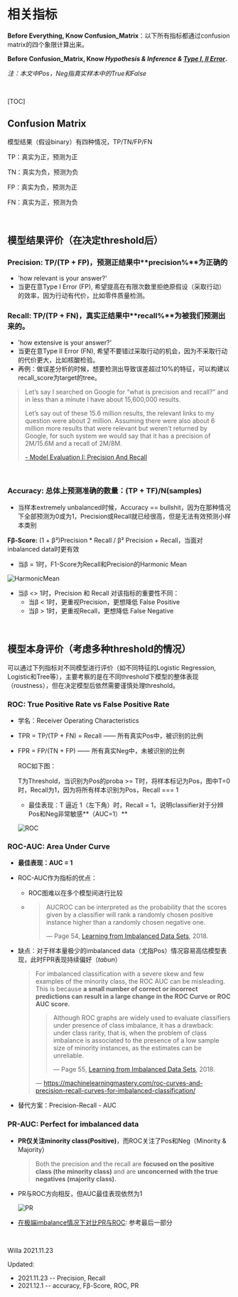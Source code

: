 # 相关指标

**Before Everything, Know Confusion_Matrix**：以下所有指标都通过confusion matrix的四个象限计算出来。

**Before Confusion_Matrix, Know *Hypothesis & Inference & [Type I, II Error](/.TypeError.md)*.**

*注：本文中Pos，Neg指真实样本中的True和False*

<br>

[TOC]

## **Confusion Matrix**

模型结果（假设binary）有四种情况，TP/TN/FP/FN

TP：真实为正，预测为正

TN：真实为负，预测为负

FP：真实为负，预测为正

FN：真实为正，预测为负



<br>

## 模型结果评价（在决定threshold后）

### **Precision**: TP/(TP + FP)，预测正结果中**precision%**为正确的

- 'how relevant is your answer?'
- 当更在意Type I Error (FP), 希望提高在有限次数里拒绝原假设（采取行动）的效率，因为行动有代价，比如零件质量检测。

### **Recall**: TP/(TP + FN)，真实正结果中**recall%**为被我们预测出来的。

- 'how extensive is your answer?'
- 当更在意Type II Error (FN), 希望不要错过采取行动的机会，因为不采取行动的代价更大，比如核酸检验。
- 再例：做误差分析的时候，想要检测出导致误差超过10%的特征，可以构建以recall_score为target的tree。

> Let’s say I searched on Google for “what is precision and recall?” and in less than a minute I have about 15,600,000 results.
>
> Let’s say out of these 15.6 million results, the relevant links to my question were about 2 million. Assuming there were also about 6 million more results that were relevant but weren’t returned by Google, for such system we would say that it has a precision of 2M/15.6M and a recall of 2M/8M.
>
> [- Model Evaluation I: Precision And Recall](https://towardsdatascience.com/model-evaluation-i-precision-and-recall-166ddb257c7b)

<br>



### **Accuracy**: 总体上预测准确的数量：(TP + TF)/N(samples)

- 当样本extremely unbalanced时候，Accuracy == bullshit，因为在那种情况下全部预测为0或为1，Precision或Recall就已经很高，但是无法有效预测小样本类别

**Fβ-Score:** (1 + β²)Precision * Recall / β² Precision + Recall，当面对inbalanced data时更有效

- 当β = 1时，F1-Score为Recall和Precision的Harmonic Mean

![HarmonicMean](../assets/Harmonic_mean_3D_plot_from_0_to_100.png)

- 当β <> 1时，Precision 和 Recall 对该指标的重要性不同：
  - 当β < 1时，更重视Precision，更想降低 False Positive
  - 当β > 1时，更重视Recall，更想降低 False Negative



<br>

## 模型本身评价（考虑多种threshold的情况）

可以通过下列指标对不同模型进行评价（如不同特征的Logistic Regression, Logistic和Tree等），主要考察的是在不同threshold下模型的整体表现（roustness），但在决定模型后依然需要谨慎处理threshold。

### ROC: True Positive Rate vs False Positive Rate

- 学名：Receiver Operating Characteristics

- TPR = TP/(TP + FN) = Recall —— 所有真实Pos中，被识别的比例

- FPR = FP/(TN + FP)  —— 所有真实Neg中，未被识别的比例

  ROC如下图：

  T为Threshold，当识别为Pos的proba >= T时，将样本标记为Pos，图中T=0时，Recall为1，因为将所有样本识别为Pos，Recall === 1

  - 最佳表现：T 逼近 1（左下角）时，Recall = 1，说明classifier对于分辨Pos和Neg非常敏感**（AUC=1）**

  ![ROC](../assets/ROC_1.png)

### ROC-AUC: Area Under Curve

- **最佳表现：AUC = 1**

- ROC-AUC作为指标的优点：

  - ROC图难以在多个模型间进行比较

  - > AUCROC can be interpreted as the probability that the scores given by a classifier will rank a randomly chosen positive instance higher than a randomly chosen negative one.
    >
    > — Page 54, [Learning from Imbalanced Data Sets](https://amzn.to/307Xlva), 2018.

- 缺点：对于样本量极少的imbalanced data（尤指Pos）情况容易高估模型表现，此时FPR表现持续偏好（*tabun*）

  > For imbalanced classification with a severe skew and few examples of the minority class, the ROC AUC can be misleading. This is because **a small number of correct or incorrect predictions can result in a large change in the ROC Curve or ROC AUC score.**
  >
  > > Although ROC graphs are widely used to evaluate classifiers under presence of class imbalance, it has a drawback: under class rarity, that is, when the problem of class imbalance is associated to the presence of a low sample size of minority instances, as the estimates can be unreliable.
  > >
  > > — Page 55, [Learning from Imbalanced Data Sets](https://amzn.to/307Xlva), 2018.
  >
  > — https://machinelearningmastery.com/roc-curves-and-precision-recall-curves-for-imbalanced-classification/

- 替代方案：Precision-Recall - AUC



### PR-AUC: Perfect for imbalanced data

- **PR仅关注minority class(Positive)**，而ROC关注了Pos和Neg（Minority & Majority）

  > Both the precision and the recall are **focused on the positive class (the minority class)** and are **unconcerned with the true negatives (majority class).** 

- PR与ROC方向相反，但AUC最佳表现依然为1

  ![PR](../assets/Precision-Recall-Curve-of-a-Logistic-Regression-Model-and-a-No-Skill-Classifier2.png)

- [在极端imbalance情况下对比PR与ROC](https://machinelearningmastery.com/roc-curves-and-precision-recall-curves-for-imbalanced-classification/): 参考最后一部分

<br>

Willa	2021.11.23

Updated: 

- 2021.11.23 -- Precision, Recall
- 2021.12.1 -- accuracy, Fβ-Score, ROC, PR